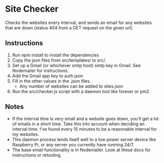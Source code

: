 # Site Checker
Checks the websites every interval, and sends an email for any websites that are down (status 404 from a GET request on the given url).

## Instructions
1. Run npm install to install the dependencies
2. Copy the json files from src/templates/ to src/.
3. Set up a Gmail (or whichever smtp host) smtp key in Gmail.  See Nodemailer for instructions.
4. Add the Gmail app key to auth.json
5. Fill in the other values in the .json files.
    - Any number of websites can be added to sites.json
6. Run the src/checker.js script with a daemon tool like forever or pm2.


## Notes
- If the interval time is very small and a website goes down, you'll get a lot of emails in a short time.  Take this into account when deciding an interval time.  I've found every 15 minutes to be a reasonable interval for my websites.
- This daemon process lends itself well to a low power server device like Raspberry Pi, or any server you currently have running 24/7.
- The base email functionality is in Nodemailer.  Look at these docs for instructions or retooling.
